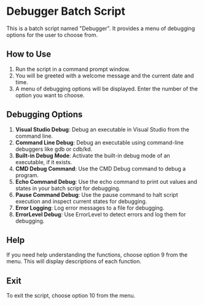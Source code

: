 # Debugger Batch Script

This is a batch script named "Debugger". It provides a menu of debugging options for the user to choose from.

## How to Use

1. Run the script in a command prompt window.
2. You will be greeted with a welcome message and the current date and time.
3. A menu of debugging options will be displayed. Enter the number of the option you want to choose.

## Debugging Options

1. **Visual Studio Debug**: Debug an executable in Visual Studio from the command line.
2. **Command Line Debug**: Debug an executable using command-line debuggers like gdb or cdb/kd.
3. **Built-in Debug Mode**: Activate the built-in debug mode of an executable, if it exists.
4. **CMD Debug Command**: Use the CMD Debug command to debug a program.
5. **Echo Command Debug**: Use the echo command to print out values and states in your batch script for debugging.
6. **Pause Command Debug**: Use the pause command to halt script execution and inspect current states for debugging.
7. **Error Logging**: Log error messages to a file for debugging.
8. **ErrorLevel Debug**: Use ErrorLevel to detect errors and log them for debugging.

## Help

If you need help understanding the functions, choose option 9 from the menu. This will display descriptions of each function.

## Exit

To exit the script, choose option 10 from the menu.
